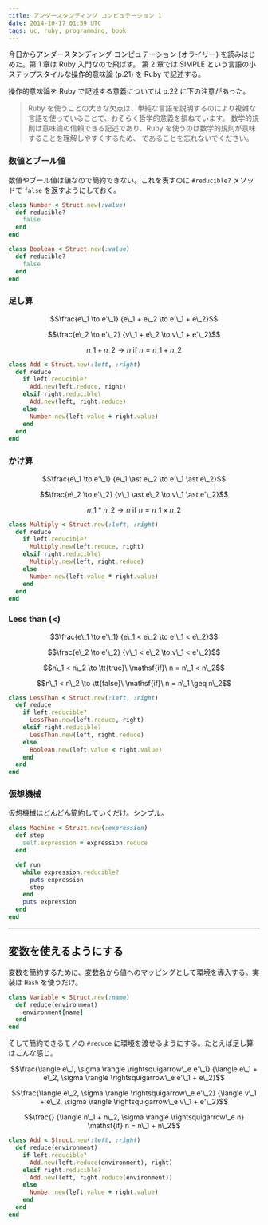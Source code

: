 ```yaml
---
title: アンダースタンディング コンピュテーション 1
date: 2014-10-17 01:59 UTC
tags: uc, ruby, programming, book
---
```


今日からアンダースタンディング コンピュテーション (オライリー) を読みはじめた。第 1 章は Ruby 入門なので飛ばす。
第 2 章では SIMPLE という言語の小ステップスタイルな操作的意味論 (p.21) を Ruby で記述する。

操作的意味論を Ruby で記述する意義については p.22 に下の注意があった。

> Ruby を使うことの大きな欠点は、単純な言語を説明するのにより複雑な言語を使っていることで、おそらく哲学的意義を損ねています。
> 数学的規則は意味論の信頼できる記述であり、Ruby を使うのは数学的規則が意味することを理解しやすくするため、
> であることを忘れないでください。

### 数値とブール値

数値やブール値は値なので簡約できない。これを表すのに `#reducible?` メソッドで `false` を返すようにしておく。

```ruby
class Number < Struct.new(:value)
  def reducible?
    false
  end
end
```

```ruby
class Boolean < Struct.new(:value)
  def reducible?
    false
  end
end
```

### 足し算

$$\frac{e\_1 \to e'\_1}
       {e\_1 + e\_2 \to e'\_1 + e\_2}$$

$$\frac{e\_2 \to e'\_2}
       {v\_1 + e\_2 \to v\_1 + e'\_2}$$

$$n\_1 + n\_2 \to n\ \mathsf{if}\ n = n\_1 + n\_2$$

```ruby
class Add < Struct.new(:left, :right)
  def reduce
    if left.reducible?
      Add.new(left.reduce, right)
    elsif right.reducible?
      Add.new(left, right.reduce)
    else
      Number.new(left.value + right.value)
    end
  end
end
```

### かけ算

$$\frac{e\_1 \to e'\_1}
       {e\_1 \ast e\_2 \to e'\_1 \ast e\_2}$$

$$\frac{e\_2 \to e'\_2}
       {v\_1 \ast e\_2 \to v\_1 \ast e'\_2}$$

$$n\_1 \ast n\_2 \to n\ \mathsf{if}\ n = n\_1 \times n\_2$$

```ruby
class Multiply < Struct.new(:left, :right)
  def reduce
    if left.reducible?
      Multiply.new(left.reduce, right)
    elsif right.reducible?
      Multiply.new(left, right.reduce)
    else
      Number.new(left.value * right.value)
    end
  end
end
```

### Less than (<)

$$\frac{e\_1 \to e'\_1}
       {e\_1 < e\_2 \to e'\_1 < e\_2}$$

$$\frac{e\_2 \to e'\_2}
       {v\_1 < e\_2 \to v\_1 < e'\_2}$$

$$n\_1 < n\_2 \to \tt{true}\ \mathsf{if}\ n = n\_1 < n\_2$$

$$n\_1 < n\_2 \to \tt{false}\ \mathsf{if}\ n = n\_1 \geq n\_2$$

```ruby
class LessThan < Struct.new(:left, :right)
  def reduce
    if left.reducible?
      LessThan.new(left.reduce, right)
    elsif right.reducible?
      LessThan.new(left, right.reduce)
    else
      Boolean.new(left.value < right.value)
    end
  end
end
```

### 仮想機械

仮想機械はどんどん簡約していくだけ。シンプル。

```ruby
class Machine < Struct.new(:expression)
  def step
    self.expression = expression.reduce
  end

  def run
    while expression.reducible?
      puts expression
      step
    end
    puts expression
  end
end
```

---

## 変数を使えるようにする

変数を簡約するために、変数名から値へのマッピングとして環境を導入する。実装は `Hash` を使うだけ。

```ruby
class Variable < Struct.new(:name)
  def reduce(environment)
    environment[name]
  end
end
```

そして簡約できるモノの `#reduce` に環境を渡せるようにする。たとえば足し算はこんな感じ。

$$\frac{\langle e\_1, \sigma \rangle \rightsquigarrow\_e e'\_1}
       {\langle e\_1 + e\_2, \sigma \rangle \rightsquigarrow\_e e'\_1 + e\_2}$$

$$\frac{\langle e\_2, \sigma \rangle \rightsquigarrow\_e e'\_2}
       {\langle v\_1 + e\_2, \sigma \rangle \rightsquigarrow\_e v\_1 + e'\_2}$$

$$\frac{}
       {\langle n\_1 + n\_2, \sigma \rangle \rightsquigarrow\_e n} \mathsf{if} n = n\_1 + n\_2$$

```ruby
class Add < Struct.new(:left, :right)
  def reduce(environment)
    if left.reducible?
      Add.new(left.reduce(environment), right)
    elsif right.reducible?
      Add.new(left, right.reduce(environment))
    else
      Number.new(left.value + right.value)
    end
  end
end
```
